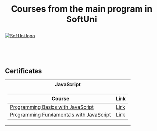 # <p align="center"> Courses from the main program in SoftUni <p>

<a href="https://softuni.bg/trainings/courses" rel="Courses"> ![SoftUni logo][logo] </a>

[logo]: http://innovationstarterbox.bg/wp-content/uploads/2016/05/Softuni_logo_trasparent.png "Logo Title Text 2"

<br/>
<br/>
<br/>

<h2> Certificates </h2>

<table>

<tr> 
  <th> JavaScript </th>
</tr>

<tr>
<td>

| **Course**                                                            | **Link**                                                   |
| --------------------------------------------------------------------- | ---------------------------------------------------------- |
<a href="https://softuni.bg/trainings/3751/programming-basics-with-javascript-june-2022" > Programming Basics with JavaScript </a> | <a href="https://softuni.bg/certificates/details/137449/3b42c97c">Link<a>
<a href="https://softuni.bg/trainings/3839/programming-fundamentals-with-javascript-september-2022" > Programming Fundamentals with JavaScript </a> | <a href="https://softuni.bg/certificates/details/151622/466419dc"> Link</a>


</td>
</tr>

</table>
